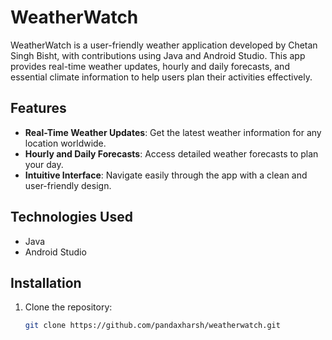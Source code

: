 # WeatherWatch

WeatherWatch is a user-friendly weather application developed by Chetan Singh Bisht, with contributions using Java and Android Studio. This app provides real-time weather updates, hourly and daily forecasts, and essential climate information to help users plan their activities effectively.

## Features

- **Real-Time Weather Updates**: Get the latest weather information for any location worldwide.
- **Hourly and Daily Forecasts**: Access detailed weather forecasts to plan your day.
- **Intuitive Interface**: Navigate easily through the app with a clean and user-friendly design.

## Technologies Used

- Java
- Android Studio

## Installation

1. Clone the repository:
   ```bash
   git clone https://github.com/pandaxharsh/weatherwatch.git
